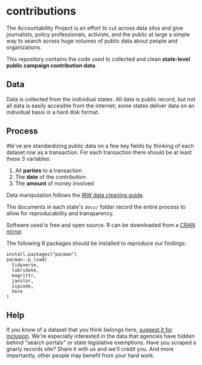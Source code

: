 # contributions

The Accountability Project is an effort to cut across data silos and give journalists, policy professionals, activists, and the public at large a simple way to search across huge volumes of public data about people and organizations.

This repository contains the code used to collected and clean **state-level public campaign contribution data**.

## Data

Data is collected from the individual states. All data is public record, but not all data is easily accesible from the internet; some states deliver data on an individual basis in a hard disk format.

## Process

We've are standardizing public data on a few key fields by thinking of each dataset row as a transaction. For each transaction there should be at least these 3 variables:

1. All **parties** to a transaction
2. The **date** of the contribution
3. The **amount** of money involved

Data manipulation follows the [IRW data cleaning guide](accountability_datacleaning/IRW_guides/data_check_guide.md).

The documents in each state's `docs/` folder record the entire process to allow for reproducability and transparency.

Software used is free and open source. R can be downloaded from a [CRAN mirror](https://cloud.r-project.org/). 

The following R packages should be installed to reproduce our findings:

```
install.packages("pacman")
pacman::p_load(
  tidyverse, 
  lubridate, 
  magrittr, 
  janitor, 
  zipcode, 
  here
)
```

## Help

If you know of a dataset that you think belongs here, [suggest it for inclusion](https://www.publicaccountability.org/static/apps/submit/index.html). We're especially interested in the data that agencies have hidden behind "search portals" or state legislative exemptions. Have you scraped a gnarly records site? Share it with us and we'll credit you. And more importantly, other people may benefit from your hard work.
